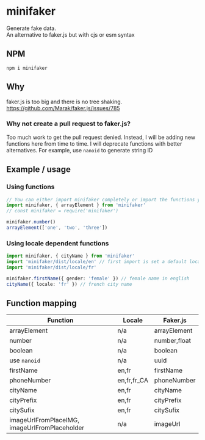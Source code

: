 # minifaker

Generate fake data.  
An alternative to faker.js but with cjs or esm syntax

## NPM

`npm i minifaker`

## Why

faker.js is too big and there is no tree shaking.
<https://github.com/Marak/faker.js/issues/785>

### Why not create a pull request to faker.js?

Too much work to get the pull request denied. Instead, I will be adding new functions here from time to time.
I will deprecate functions with better alternatives.
For example, use `nanoid` to generate string ID

## Example / usage

### Using functions

```ts
// You can either import minifaker completely or import the functions you need
import minifaker, { arrayElement } from 'minifaker'
// const minifaker = require('minifaker')

minifaker.number()
arrayElement(['one', 'two', 'three'])
```

### Using locale dependent functions

```ts
import minifaker, { cityName } from 'minifaker'
import 'minifaker/dist/locale/en' // first import is set a default locale
import 'minifaker/dist/locale/fr'

minifaker.firstName({ gender: 'female' }) // female name in english
cityName({ locale: 'fr' }) // french city name
```

## Function mapping

|Function|Locale|Faker.js|
|-|-|-|
|arrayElement|n/a|arrayElement
|number|n/a|number,float
|boolean|n/a|boolean
|use `nanoid`|n/a|uuid
|firstName|en,fr|firstName
|phoneNumber|en,fr,fr_CA|phoneNumber
|cityName|en,fr|cityName
|cityPrefix|en,fr|cityPrefix
|citySufix|en,fr|citySufix
|imageUrlFromPlaceIMG, imageUrlFromPlaceholder|n/a|imageUrl

